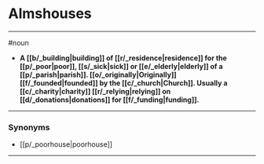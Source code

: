 # Almshouses
---
#noun
- **A [[b/_building|building]] of [[r/_residence|residence]] for the [[p/_poor|poor]], [[s/_sick|sick]] or [[e/_elderly|elderly]] of a [[p/_parish|parish]]. [[o/_originally|Originally]] [[f/_founded|founded]] by the [[c/_church|Church]]. Usually a [[c/_charity|charity]] [[r/_relying|relying]] on [[d/_donations|donations]] for [[f/_funding|funding]].**
---
### Synonyms
- [[p/_poorhouse|poorhouse]]
---
